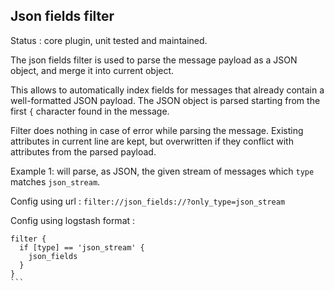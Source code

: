 Json fields filter
---

Status : core plugin, unit tested and maintained.

The json fields filter is used to parse the message payload as a JSON object, and merge it into current object.

This allows to automatically index fields for messages that already contain a well-formatted JSON payload. The JSON object is parsed starting from the first ``{`` character found in the message.

Filter does nothing in case of error while parsing the message. Existing attributes in current line are kept, but overwritten if they conflict with attributes from the parsed payload.

Example 1: will parse, as JSON, the given stream of messages which ``type`` matches ``json_stream``.

Config using url : ``filter://json_fields://?only_type=json_stream``

Config using logstash format :
````
filter {
  if [type] == 'json_stream' {
    json_fields
  }
}
```
